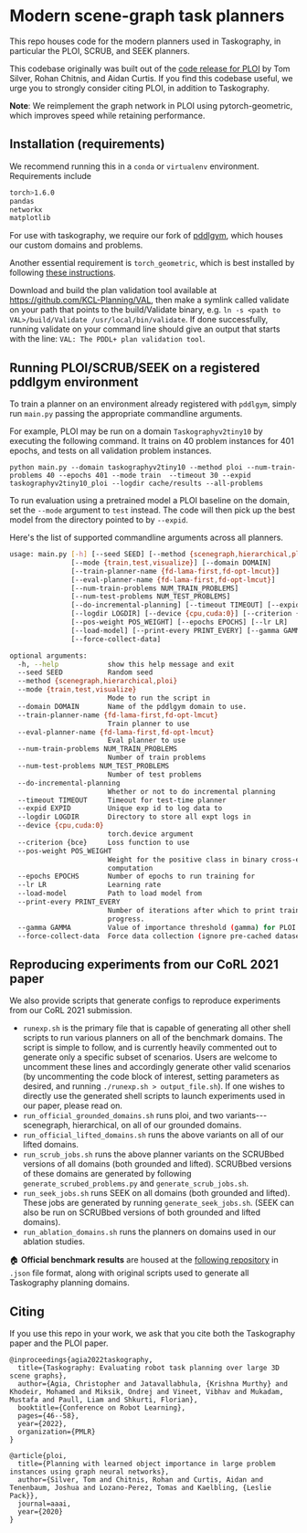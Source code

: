 # Modern scene-graph task planners

This repo houses code for the modern planners used in Taskography, in particular the PLOI, SCRUB, and SEEK planners.

This codebase originally was built out of the [code release for PLOI](https://github.com/tomsilver/ploi) by Tom Silver, Rohan Chitnis, and Aidan Curtis. If you find this codebase useful, we urge you to strongly consider citing PLOI, in addition to Taskography.

**Note**: We reimplement the graph network in PLOI using pytorch-geometric, which improves speed while retaining performance.

## Installation (requirements)

We recommend running this in a `conda` or `virtualenv` environment. Requirements include
```sh
torch>1.6.0
pandas
networkx
matplotlib
```

For use with taskography, we require our fork of [pddlgym](https://github.com/taskography/pddlgym), which houses our custom domains and problems.

Another essential requirement is `torch_geometric`, which is best installed by following [these instructions](https://pytorch-geometric.readthedocs.io/en/latest/notes/installation.html).

Download and build the plan validation tool available at https://github.com/KCL-Planning/VAL, then make a symlink called validate on your path that points to the build/Validate binary, e.g. `ln -s <path to VAL>/build/Validate /usr/local/bin/validate`. If done successfully, running validate on your command line should give an output that starts with the line: `VAL: The PDDL+ plan validation tool`.


## Running PLOI/SCRUB/SEEK on a registered pddlgym environment

To train a planner on an environment already registered with `pddlgym`, simply run `main.py` passing the appropriate commandline arguments.

For example, PLOI may be run on a domain `Taskographyv2tiny10` by executing the following command. It trains on 40 problem instances for 401 epochs, and tests on all validation problem instances.
```
python main.py --domain taskographyv2tiny10 --method ploi --num-train-problems 40 --epochs 401 --mode train  --timeout 30 --expid taskographyv2tiny10_ploi --logdir cache/results --all-problems
```

To run evaluation using a pretrained model a PLOI baseline on the domain, set the `--mode` argument to `test` instead. The code will then pick up the best model from the directory pointed to by `--expid`.

Here's the list of supported commandline arguments across all planners.
```sh
usage: main.py [-h] [--seed SEED] [--method {scenegraph,hierarchical,ploi}]
               [--mode {train,test,visualize}] [--domain DOMAIN]
               [--train-planner-name {fd-lama-first,fd-opt-lmcut}]
               [--eval-planner-name {fd-lama-first,fd-opt-lmcut}]
               [--num-train-problems NUM_TRAIN_PROBLEMS]
               [--num-test-problems NUM_TEST_PROBLEMS]
               [--do-incremental-planning] [--timeout TIMEOUT] [--expid EXPID]
               [--logdir LOGDIR] [--device {cpu,cuda:0}] [--criterion {bce}]
               [--pos-weight POS_WEIGHT] [--epochs EPOCHS] [--lr LR]
               [--load-model] [--print-every PRINT_EVERY] [--gamma GAMMA]
               [--force-collect-data]

optional arguments:
  -h, --help            show this help message and exit
  --seed SEED           Random seed
  --method {scenegraph,hierarchical,ploi}
  --mode {train,test,visualize}
                        Mode to run the script in
  --domain DOMAIN       Name of the pddlgym domain to use.
  --train-planner-name {fd-lama-first,fd-opt-lmcut}
                        Train planner to use
  --eval-planner-name {fd-lama-first,fd-opt-lmcut}
                        Eval planner to use
  --num-train-problems NUM_TRAIN_PROBLEMS
                        Number of train problems
  --num-test-problems NUM_TEST_PROBLEMS
                        Number of test problems
  --do-incremental-planning
                        Whether or not to do incremental planning
  --timeout TIMEOUT     Timeout for test-time planner
  --expid EXPID         Unique exp id to log data to
  --logdir LOGDIR       Directory to store all expt logs in
  --device {cpu,cuda:0}
                        torch.device argument
  --criterion {bce}     Loss function to use
  --pos-weight POS_WEIGHT
                        Weight for the positive class in binary cross-entropy
                        computation
  --epochs EPOCHS       Number of epochs to run training for
  --lr LR               Learning rate
  --load-model          Path to load model from
  --print-every PRINT_EVERY
                        Number of iterations after which to print training
                        progress.
  --gamma GAMMA         Value of importance threshold (gamma) for PLOI.
  --force-collect-data  Force data collection (ignore pre-cached datasets).
```

## Reproducing experiments from our CoRL 2021 paper

We also provide scripts that generate configs to reproduce experiments from our CoRL 2021 submission.

* `runexp.sh` is the primary file that is capable of generating all other shell scripts to run various planners on all of the benchmark domains. The script is simple to follow, and is currently heavily commented out to generate only a specific subset of scenarios. Users are welcome to uncomment these lines and accordingly generate other valid scenarios (by uncommenting the code block of interest, setting parameters as desired, and running `./runexp.sh > output_file.sh`). If one wishes to directly use the generated shell scripts to launch experiments used in our paper, please read on.
* `run_official_grounded_domains.sh` runs ploi, and two variants---scenegraph, hierarchical, on all of our grounded domains.
* `run_official_lifted_domains.sh` runs the above variants on all of our lifted domains.
* `run_scrub_jobs.sh` runs the above planner variants on the SCRUBbed versions of all domains (both grounded and lifted). SCRUBbed versions of these domains are generated by following `generate_scrubed_problems.py` and `generate_scrub_jobs.sh`.
* `run_seek_jobs.sh` runs SEEK on all domains (both grounded and lifted). These jobs are generated by running `generate_seek_jobs.sh`. (SEEK can also be run on SCRUBbed versions of both grounded and lifted domains).
* `run_ablation_domains.sh` runs the planners on domains used in our ablation studies.

:house: **Official benchmark results** are housed at the [following repository](https://github.com/taskography/3dscenegraph-dev/tree/main/scenegraph/exp-official) in `.json` file format, along with original scripts used to generate all Taskography planning domains.


## Citing

If you use this repo in your work, we ask that you cite both the Taskography paper and the PLOI paper.

```
@inproceedings{agia2022taskography,
  title={Taskography: Evaluating robot task planning over large 3D scene graphs},
  author={Agia, Christopher and Jatavallabhula, {Krishna Murthy} and Khodeir, Mohamed and Miksik, Ondrej and Vineet, Vibhav and Mukadam, Mustafa and Paull, Liam and Shkurti, Florian},
  booktitle={Conference on Robot Learning},
  pages={46--58},
  year={2022},
  organization={PMLR}
}
```

```
@article{ploi,
  title={Planning with learned object importance in large problem instances using graph neural networks},
  author={Silver, Tom and Chitnis, Rohan and Curtis, Aidan and Tenenbaum, Joshua and Lozano-Perez, Tomas and Kaelbling, {Leslie Pack}},
  journal=aaai,
  year={2020}
}
```
